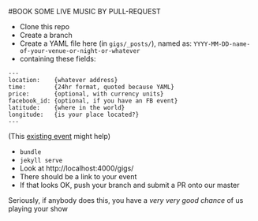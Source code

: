 #BOOK SOME LIVE MUSIC BY PULL-REQUEST

* Clone this repo
* Create a branch
* Create a YAML file here (in `gigs/_posts/`), named as:
  `YYYY-MM-DD-name-of-your-venue-or-night-or-whatever`
* containing these fields:

```
---
location:    {whatever address}
time:        {24hr format, quoted because YAML}
price:       {optional, with currency units}
facebook_id: {optional, if you have an FB event}
latitude:    {where in the world}
longitude:   {is your place located?}
---
```

(This [existing event](https://github.com/rawfunkmaharishi/rawfunkmaharishi.github.io/blob/master/gigs/_posts/2014-10-22-the-comedy.yml) might help)

* `bundle`
* `jekyll serve`
* Look at http://localhost:4000/gigs/
* There should be a link to your event
* If that looks OK, push your branch and submit a PR onto our master

Seriously, if anybody does this, you have a _very very good chance_ of us playing your show
